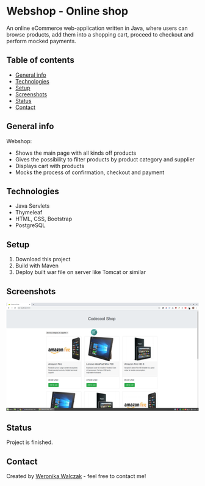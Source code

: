 # Webshop - Online shop
An online eCommerce web-application written in Java, where users can browse products, add them into a shopping cart, proceed to checkout and perform mocked payments. 

## Table of contents
* [General info](#general-info)
* [Technologies](#technologies)
* [Setup](#setup)
* [Screenshots](#screenshots)
* [Status](#status)
* [Contact](#contact)

## General info
Webshop:
* Shows the main page with all kinds off products
* Gives the possibility to filter products by product category and supplier
* Displays cart with products
* Mocks the process of confirmation, checkout and payment

## Technologies
* Java Servlets
* Thymeleaf
* HTML, CSS, Bootstrap
* PostgreSQL

## Setup
1. Download this project
2. Build with Maven
3. Deploy built war file on server like Tomcat or similar 

## Screenshots
![Example screenshot](./screenshots/mainPage.png)

## Status
Project is finished.

## Contact
Created by [Weronika Walczak](mailto:weronikawalczak989@gmail.com) - feel free to contact me!
